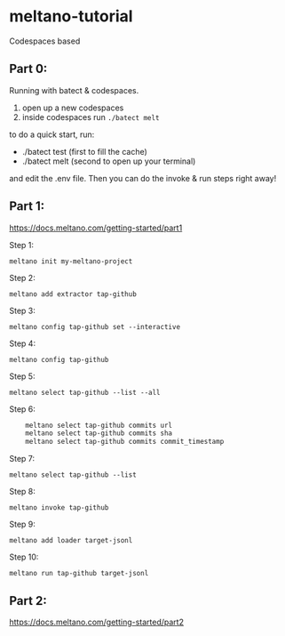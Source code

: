 # meltano-tutorial
Codespaces based

## Part 0: ##
Running with batect & codespaces.

1. open up a new codespaces
2. inside codespaces run 
``./batect melt``

to do a quick start, run:
- ./batect test (first to fill the cache)
- ./batect melt (second to open up your terminal)

and edit the .env file. Then you can do the invoke & run steps right away!

## Part 1: ##
https://docs.meltano.com/getting-started/part1 

Step 1: 

``meltano init my-meltano-project``


Step 2:

``meltano add extractor tap-github``


Step 3:

``meltano config tap-github set --interactive``


Step 4:

``meltano config tap-github``

Step 5: 

``meltano select tap-github --list --all``

Step 6:

```bash
    meltano select tap-github commits url
    meltano select tap-github commits sha
    meltano select tap-github commits commit_timestamp
```

Step 7: 

``meltano select tap-github --list``

Step 8: 

``meltano invoke tap-github``

Step 9: 

``meltano add loader target-jsonl``

Step 10:

``meltano run tap-github target-jsonl``

## Part 2: ##
https://docs.meltano.com/getting-started/part2

